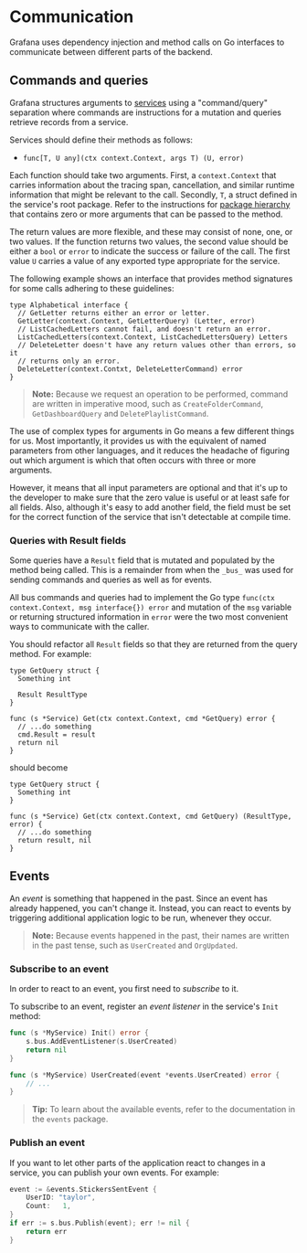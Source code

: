 # Communication

Grafana uses dependency injection and method calls on Go interfaces to
communicate between different parts of the backend.

## Commands and queries

Grafana structures arguments to [services](services.md) using a "command/query"
separation where commands are instructions for a mutation and queries retrieve
records from a service.

Services should define their methods as follows:
- `func[T, U any](ctx context.Context, args T) (U, error)`

Each function should take two arguments. First, a `context.Context` that
carries information about the tracing span, cancellation, and similar
runtime information that might be relevant to the call. Secondly, `T`,
a struct defined in the service's root package. Refer to the instructions
for [package hierarchy](package-hierarchy.md) that contains zero or
more arguments that can be passed to the method.

The return values are more flexible, and these may consist of none, one, or two values. 
If the function returns two values, the second value should be either a `bool` or `error` to indicate the success or failure of the call. 
The first value `U` carries a value of any exported type appropriate for the service.

The following example shows an interface that provides method signatures for
some calls adhering to these guidelines:

```
type Alphabetical interface {
  // GetLetter returns either an error or letter.
  GetLetter(context.Context, GetLetterQuery) (Letter, error)
  // ListCachedLetters cannot fail, and doesn't return an error.
  ListCachedLetters(context.Context, ListCachedLettersQuery) Letters
  // DeleteLetter doesn't have any return values other than errors, so it
  // returns only an error.
  DeleteLetter(context.Contxt, DeleteLetterCommand) error
}
```

> **Note:** Because we request an operation to be performed, command are written in imperative mood, such as `CreateFolderCommand`, `GetDashboardQuery` and `DeletePlaylistCommand`.

The use of complex types for arguments in Go means a few different
things for us.  Most importantly, it provides us with the equivalent of named parameters from other languages, and it reduces the headache of figuring out which argument is which that often occurs with three or more arguments.

However, it means that all input parameters are optional and
that it's up to the developer to make sure that the zero value is
useful or at least safe for all fields.
 Also, although it's easy to add another field, the field must be set for the correct function of the service that isn't detectable at compile time.

### Queries with Result fields

Some queries have a `Result` field that is mutated and populated by the
method being called. This is a remainder from when the `_bus_` was used
for sending commands and queries as well as for events.

All bus commands and queries had to implement the Go type
`func(ctx context.Context, msg interface{}) error`
and mutation of the `msg` variable or returning structured information in
`error` were the two most convenient ways to communicate with the caller.

You should refactor all `Result` fields so that they are returned from
the query method. For example:

```
type GetQuery struct {
  Something int

  Result ResultType
}

func (s *Service) Get(ctx context.Context, cmd *GetQuery) error {
  // ...do something
  cmd.Result = result
  return nil
}
```

should become

```
type GetQuery struct {
  Something int
}

func (s *Service) Get(ctx context.Context, cmd GetQuery) (ResultType, error) {
  // ...do something
  return result, nil
}
```

## Events

An _event_ is something that happened in the past. Since an event has already happened, you can't change it. Instead, you can react to events by triggering additional application logic to be run, whenever they occur.

> **Note:** Because events happened in the past, their names are written in the past tense, such as `UserCreated` and `OrgUpdated`.

### Subscribe to an event

In order to react to an event, you first need to _subscribe_ to it.

To subscribe to an event, register an _event listener_ in the service's `Init` method:

```go
func (s *MyService) Init() error {
    s.bus.AddEventListener(s.UserCreated)
    return nil
}

func (s *MyService) UserCreated(event *events.UserCreated) error {
    // ...
}
```

> **Tip:** To learn about the available events, refer to the documentation in the `events` package.

### Publish an event

If you want to let other parts of the application react to changes in a service, you can publish your own events. For example:

```go
event := &events.StickersSentEvent {
    UserID: "taylor",
    Count:   1,
}
if err := s.bus.Publish(event); err != nil {
    return err
}
```
